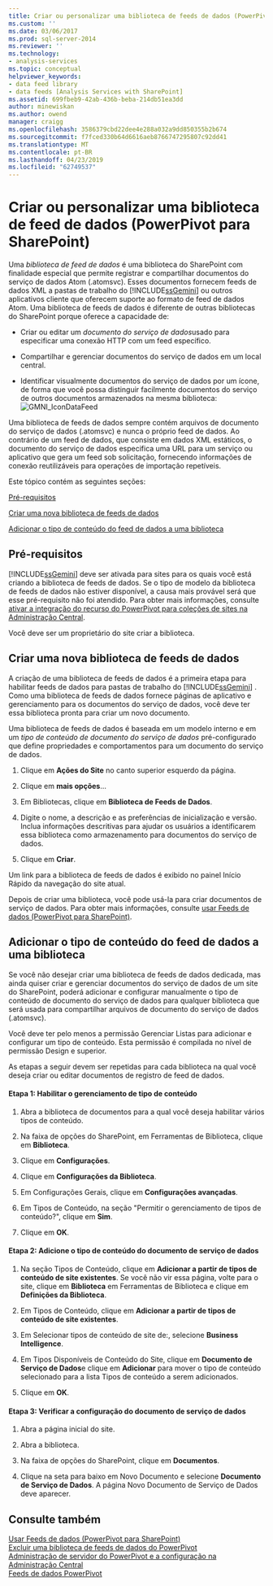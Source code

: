 ```yaml
---
title: Criar ou personalizar uma biblioteca de feeds de dados (PowerPivot para SharePoint) | Microsoft Docs
ms.custom: ''
ms.date: 03/06/2017
ms.prod: sql-server-2014
ms.reviewer: ''
ms.technology:
- analysis-services
ms.topic: conceptual
helpviewer_keywords:
- data feed library
- data feeds [Analysis Services with SharePoint]
ms.assetid: 699fbeb9-42ab-436b-beba-214db51ea3dd
author: minewiskan
ms.author: owend
manager: craigg
ms.openlocfilehash: 3586379cbd22dee4e288a032a9dd850355b2b674
ms.sourcegitcommit: f7fced330b64d6616aeb8766747295807c92dd41
ms.translationtype: MT
ms.contentlocale: pt-BR
ms.lasthandoff: 04/23/2019
ms.locfileid: "62749537"
---
```

# <a name="create-or-customize-a-data-feed-library-powerpivot-for-sharepoint"></a>Criar ou personalizar uma biblioteca de feed de dados (PowerPivot para SharePoint)
  Uma *biblioteca de feed de dados* é uma biblioteca do SharePoint com finalidade especial que permite registrar e compartilhar documentos do serviço de dados Atom (.atomsvc). Esses documentos fornecem feeds de dados XML a pastas de trabalho do [!INCLUDE[ssGemini](../../includes/ssgemini-md.md)] ou outros aplicativos cliente que oferecem suporte ao formato de feed de dados Atom. Uma biblioteca de feeds de dados é diferente de outras bibliotecas do SharePoint porque oferece a capacidade de:  
  
-   Criar ou editar um *documento do serviço de dados*usado para especificar uma conexão HTTP com um feed específico.  
  
-   Compartilhar e gerenciar documentos do serviço de dados em um local central.  
  
-   Identificar visualmente documentos do serviço de dados por um ícone, de forma que você possa distinguir facilmente documentos do serviço de outros documentos armazenados na mesma biblioteca: ![GMNI_IconDataFeed](../media/gmni-icondatafeed.gif "GMNI_IconDataFeed")  
  
 Uma biblioteca de feeds de dados sempre contém arquivos de documento do serviço de dados (.atomsvc) e nunca o próprio feed de dados. Ao contrário de um feed de dados, que consiste em dados XML estáticos, o documento do serviço de dados especifica uma URL para um serviço ou aplicativo que gera um feed sob solicitação, fornecendo informações de conexão reutilizáveis para operações de importação repetíveis.  
  
 Este tópico contém as seguintes seções:  
  
 [Pré-requisitos](#prereq)  
  
 [Criar uma nova biblioteca de feeds de dados](#createlib)  
  
 [Adicionar o tipo de conteúdo do feed de dados a uma biblioteca](#addtolib)  
  
##  <a name="prereq"></a> Pré-requisitos  
 [!INCLUDE[ssGemini](../../includes/ssgemini-md.md)] deve ser ativada para sites para os quais você está criando a biblioteca de feeds de dados. Se o tipo de modelo da biblioteca de feeds de dados não estiver disponível, a causa mais provável será que esse pré-requisito não foi atendido. Para obter mais informações, consulte [ativar a integração do recurso do PowerPivot para coleções de sites na Administração Central](activate-power-pivot-integration-for-site-collections-in-ca.md).  
  
 Você deve ser um proprietário do site criar a biblioteca.  
  
##  <a name="createlib"></a> Criar uma nova biblioteca de feeds de dados  
 A criação de uma biblioteca de feeds de dados é a primeira etapa para habilitar feeds de dados para pastas de trabalho do [!INCLUDE[ssGemini](../../includes/ssgemini-md.md)] . Como uma biblioteca de feeds de dados fornece páginas de aplicativo e gerenciamento para os documentos do serviço de dados, você deve ter essa biblioteca pronta para criar um novo documento.  
  
 Uma biblioteca de feeds de dados é baseada em um modelo interno e em um *tipo de conteúdo de documento do serviço de dados* pré-configurado que define propriedades e comportamentos para um documento do serviço de dados.  
  
1.  Clique em **Ações do Site** no canto superior esquerdo da página.  
  
2.  Clique em **mais opções**...  
  
3.  Em Bibliotecas, clique em **Biblioteca de Feeds de Dados**.  
  
4.  Digite o nome, a descrição e as preferências de inicialização e versão. Inclua informações descritivas para ajudar os usuários a identificarem essa biblioteca como armazenamento para documentos do serviço de dados.  
  
5.  Clique em **Criar**.  
  
 Um link para a biblioteca de feeds de dados é exibido no painel Início Rápido da navegação do site atual.  
  
 Depois de criar uma biblioteca, você pode usá-la para criar documentos de serviço de dados. Para obter mais informações, consulte [usar Feeds de dados &#40;PowerPivot para SharePoint&#41;](use-data-feeds-power-pivot-for-sharepoint.md).  
  
##  <a name="addtolib"></a> Adicionar o tipo de conteúdo do feed de dados a uma biblioteca  
 Se você não desejar criar uma biblioteca de feeds de dados dedicada, mas ainda quiser criar e gerenciar documentos do serviço de dados de um site do SharePoint, poderá adicionar e configurar manualmente o tipo de conteúdo de documento do serviço de dados para qualquer biblioteca que será usada para compartilhar arquivos de documento do serviço de dados (.atomsvc).  
  
 Você deve ter pelo menos a permissão Gerenciar Listas para adicionar e configurar um tipo de conteúdo. Esta permissão é compilada no nível de permissão Design e superior.  
  
 As etapas a seguir devem ser repetidas para cada biblioteca na qual você deseja criar ou editar documentos de registro de feed de dados.  
  
#### <a name="step-1-enable-content-type-management"></a>Etapa 1: Habilitar o gerenciamento de tipo de conteúdo  
  
1.  Abra a biblioteca de documentos para a qual você deseja habilitar vários tipos de conteúdo.  
  
2.  Na faixa de opções do SharePoint, em Ferramentas de Biblioteca, clique em **Biblioteca**.  
  
3.  Clique em **Configurações**.  
  
4.  Clique em **Configurações da Biblioteca**.  
  
5.  Em Configurações Gerais, clique em **Configurações avançadas**.  
  
6.  Em Tipos de Conteúdo, na seção "Permitir o gerenciamento de tipos de conteúdo?", clique em **Sim**.  
  
7.  Clique em **OK**.  
  
#### <a name="step-2-add-the-data-service-document-content-type"></a>Etapa 2: Adicione o tipo de conteúdo do documento de serviço de dados  
  
1.  Na seção Tipos de Conteúdo, clique em **Adicionar a partir de tipos de conteúdo de site existentes**. Se você não vir essa página, volte para o site, clique em **Biblioteca** em Ferramentas de Biblioteca e clique em **Definições da Biblioteca**.  
  
2.  Em Tipos de Conteúdo, clique em **Adicionar a partir de tipos de conteúdo de site existentes**.  
  
3.  Em Selecionar tipos de conteúdo de site de:, selecione **Business Intelligence**.  
  
4.  Em Tipos Disponíveis de Conteúdo do Site, clique em **Documento de Serviço de Dados**e clique em **Adicionar** para mover o tipo de conteúdo selecionado para a lista Tipos de conteúdo a serem adicionados.  
  
5.  Clique em **OK**.  
  
#### <a name="step-3-verify-data-service-document-configuration"></a>Etapa 3: Verificar a configuração do documento de serviço de dados  
  
1.  Abra a página inicial do site.  
  
2.  Abra a biblioteca.  
  
3.  Na faixa de opções do SharePoint, clique em **Documentos**.  
  
4.  Clique na seta para baixo em Novo Documento e selecione **Documento de Serviço de Dados**. A página Novo Documento de Serviço de Dados deve aparecer.  
  
## <a name="see-also"></a>Consulte também  
 [Usar Feeds de dados &#40;PowerPivot para SharePoint&#41;](use-data-feeds-power-pivot-for-sharepoint.md)   
 [Excluir uma biblioteca de feeds de dados do PowerPivot](delete-a-power-pivot-data-feed-library.md)   
 [Administração de servidor do PowerPivot e a configuração na Administração Central](power-pivot-server-administration-and-configuration-in-central-administration.md)   
 [Feeds de dados PowerPivot](power-pivot-data-feeds.md)  
  
  
